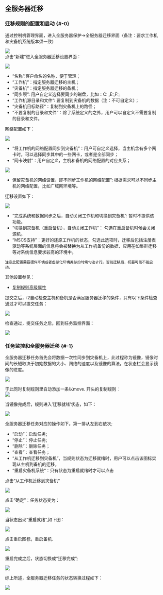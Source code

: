 ## 全服务器迁移

### 迁移规则的配置和启动 {#-0}

通过控制机管理界面，进入全服务器保护-&gt;全服务器迁移界面（备注：要求工作机和灾备机系统版本须一致）

![](/assets/V6.1.2018122616.png)  
点击“新建”进入全服务器迁移设置界面：

![](/assets/V6.138167.png)

* “名称”:客户命名的名称，便于管理；
* “工作机”：指定服务器迁移的主机；
* “灾备机”：指定服务器迁移的备机；
* “同步项”: 用户自定义选择要同步的磁盘，比如：C: ,E:\,F:\;
* “工作机源目录和文件”: 要复制到灾备机的数据（注：不可自定义）；
* “灾备机目标路径“：复制到灾备机上的路径；
* “不要复制的目录和文件”：除了系统定义的之外，用户可以自定义不需要复制的目录和文件。

网络配置如下：

![](/assets/V6.139009.png)

* “将工作机的网络配置同步到灾备机”：用户可自定义选择，当主机含有多个网卡时，可以选择同步其中的一些网卡，或者是全部同步；
* “网卡映射”：用户自定义，主机和备机的网络配置的对应关系；

![](/assets/V6.139102.png)

* 保留灾备机的网络设置，即不同步工作机的网络配置”: 根据需求可以不同步主机的网络配置，比如广域网环境等。

迁移设置如下：

![](/assets/V6.139162.png)

* “完成系统和数据同步之后，自动关闭工作机和切换到灾备机”: 暂时不提供该功能。
* “切换到灾备机（重启备机），自动关闭工作机”： 勾选在重启备机时候会关闭源机。
* “MSCS支持”：更好的还原工作机的状态，勾选此选项时，迁移后包括注册表驱动等系统层面的信息将会被替换为从工作机备份的数据，应用在如集群迁移等对系统信息要求较高的环境中。
```
注意此配置需要硬件环境或者虚拟化环境类似的时候勾选才行。否则迁移后，机器可能不能启动，
```

其他设置参见：

* [复制规则高级属性](coopy_cdp/advance_settings.md)

提交之后，i2自动检查主机和备机是否满足服务器迁移的条件，只有以下条件检查通过才可以提交任务：

![](/assets/V6.034321.png)

检查通过，提交任务之后，回到任务监控界面：

![](/assets/V6.1.2018122616.png)

### 任务监控和全服务器迁移 {#-1}

全服务器迁移任务首先会将数据一次性同步到灾备机上，此过程称为镜像，镜像时间的长短取决于初始数据的大小、网络的速度以及镜像的算法，在状态栏会显示镜像的进度。

![](/assets/V6.1.2018122616.png)

于此同时复制规则里自动添加一条以move. 开头的复制规则：  
![](/assets/V6.1.2018122617.png)

当镜像完成后，规则进入’迁移就绪’状态，如下：

![](/assets/V6.1.2018122618.png)

全服务器迁移任务对应的操作如下，第一排从左到右依次;

* “启动”：启动任务;
* “停止”：停止任务;
* “删除”：删除任务；
* “查看”：查看任务；
* “从工作机迁移到灾备机”，当规则状态为迁移就绪时，用户可以点击该图标实现从主机到备机的迁移。
* “重启灾备机系统“：只有状态为重启就绪时才可以点击

点击“从工作机迁移到灾备机“

![](/assets/V6.1.2018122619.png)

点击“确定”：任务状态变为：

![](/assets/V6.1.2018122620.png)

当状态出现”重启就绪”,如下图：

![](/assets/V6.1.2018122621.png)

点击重启图标，重启备机.

![](/assets/V6.1.2018122622.png)

重启完成之后，状态切换成“迁移完成”;

![](/assets/V6.1.2018122623.png)

综上所述，全服务器迁移任务的状态转换过程如下：

![](/assets/V6.034804.png)


